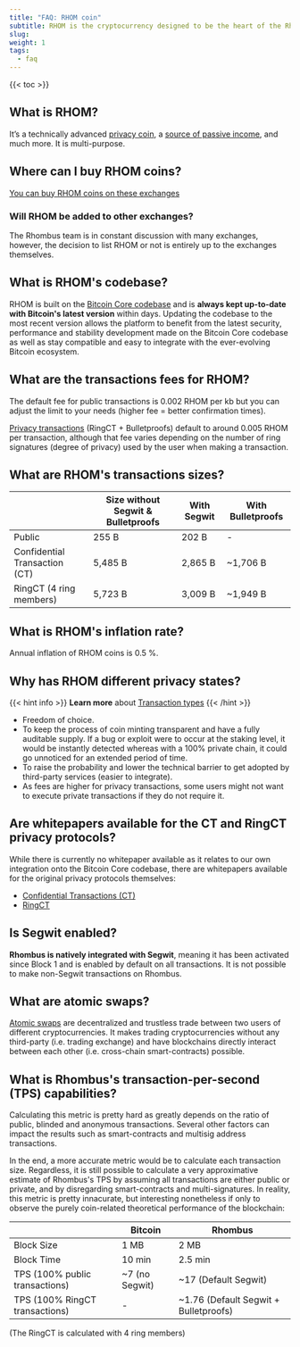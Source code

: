 ```yaml
---
title: "FAQ: RHOM coin"
subtitle: RHOM is the cryptocurrency designed to be the heart of the Rhombus ecosystem and acts as the fuel that makes it run
slug:
weight: 1
tags:
  - faq
---
```


{{< toc >}}

## What is RHOM?

It’s a technically advanced [privacy coin](/wiki/learn/privacy/transaction-types), a [source of passive income](/learn/staking/intro), and much more. It is multi-purpose.


## Where can I buy RHOM coins?

[You can buy RHOM coins on these exchanges](https://rhom.com/rhom-exchanges) 

### Will RHOM be added to other exchanges? 

The Rhombus team is in constant discussion with many exchanges, however, the decision to list RHOM or not is entirely up to the exchanges themselves.

## What is RHOM's codebase?

RHOM is built on the [Bitcoin Core codebase](/wiki/learn/blockchain/bitcoin-codebase) and is **always kept up-to-date with Bitcoin's latest version** within days. Updating the codebase to the most recent version allows the platform to benefit from the latest security, performance and stability development made on the Bitcoin Core codebase as well as stay compatible and easy to integrate with the ever-evolving Bitcoin ecosystem.

## What are the transactions fees for RHOM? 

The default fee for public transactions is 0.002 RHOM per kb but you can adjust the limit to your needs (higher fee = better confirmation times).

[Privacy transactions](/wiki/learn/privacy/transaction-types) (RingCT + Bulletproofs) default to around 0.005 RHOM per transaction, although that fee varies depending on the number of ring signatures (degree of privacy) used by the user when making a transaction.

## What are RHOM's transactions sizes?

|   | Size without Segwit & Bulletproofs  | With Segwit | With Bulletproofs |
|---|-------------------------------------|-------------|-------------------|
| Public                        | 255 B   | 202 B       | -                 |
| Confidential Transaction (CT) | 5,485 B | 2,865 B     | ~1,706 B          |
| RingCT (4 ring members)       | 5,723 B | 3,009 B     | ~1,949 B          |


## What is RHOM's inflation rate? 

Annual inflation of RHOM coins is 0.5 %.

## Why has RHOM different privacy states?

{{< hint info >}}
**Learn more** about [Transaction types](/wiki/learn/privacy/transaction-types)
{{< /hint >}}
 
  * Freedom of choice.
  * To keep the process of coin minting transparent and have a fully auditable supply. If a bug or exploit were to occur at the staking level, it would be instantly detected whereas with a 100% private chain, it could go unnoticed for an extended period of time.
  * To raise the probability and lower the technical barrier to get adopted by third-party services (easier to integrate).
  * As fees are higher for privacy transactions, some users might not want to execute private transactions if they do not require it.

## Are whitepapers available for the CT and RingCT privacy protocols?

While there is currently no whitepaper available as it relates to our own integration onto the Bitcoin Core codebase, there are whitepapers available for the original privacy protocols themselves: 

* [Confidential Transactions (CT)](https://elementsproject.org/elements/confidential-transactions/investigation.html)
* [RingCT](https://eprint.iacr.org/2015/1098.pdf)

## Is Segwit enabled?

**Rhombus is natively integrated with Segwit**, meaning it has been activated since Block 1 and is enabled by default on all transactions. It is not possible to make non-Segwit transactions on Rhombus. 

## What are atomic swaps? 

[Atomic swaps](https://github.com/rhombus-project/atomicswap) are decentralized and trustless trade between two users of different cryptocurrencies. It makes trading cryptocurrencies without any third-party (i.e. trading exchange) and have blockchains directly interact between each other (i.e. cross-chain smart-contracts) possible. 

## What is Rhombus's transaction-per-second (TPS) capabilities? 

Calculating this metric is pretty hard as greatly depends on the ratio of public, blinded and anonymous transactions. Several other factors can impact the results such as smart-contracts and multisig address transactions.

In the end, a more accurate metric would be to calculate each transaction size. Regardless, it is still possible to calculate a very approximative estimate of Rhombus's TPS by assuming all transactions are either public or private, and by disregarding smart-contracts and multi-signatures. In reality, this metric is pretty innacurate, but interesting nonetheless if only to observe the purely coin-related theoretical performance of the blockchain: 


|                                | Bitcoin        | Rhombus               |
|--------------------------------|----------------|-----------------------|
| Block Size                     | 1 MB           | 2 MB                  |
| Block Time                     | 10 min         | 2.5 min                 |
| TPS (100% public transactions) | ~7 (no Segwit) | ~17 (Default Segwit)  |   
| TPS (100% RingCT transactions) | -              | ~1.76 (Default Segwit + Bulletproofs) |                         

(The RingCT is calculated with 4 ring members)